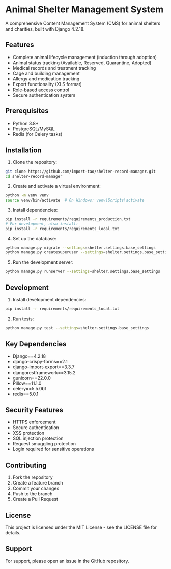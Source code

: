 # Animal Shelter Management System

A comprehensive Content Management System (CMS) for animal shelters and charities, built with Django 4.2.18.

## Features

- Complete animal lifecycle management (induction through adoption)
- Animal status tracking (Available, Reserved, Quarantine, Adopted)
- Medical records and treatment tracking
- Cage and building management
- Allergy and medication tracking
- Export functionality (XLS format)
- Role-based access control
- Secure authentication system

## Prerequisites

- Python 3.8+
- PostgreSQL/MySQL
- Redis (for Celery tasks)

## Installation

1. Clone the repository:
```bash
git clone https://github.com/import-tao/shelter-record-manager.git
cd shelter-record-manager
```

2. Create and activate a virtual environment:
```bash
python -m venv venv
source venv/bin/activate  # On Windows: venv\Scripts\activate
```

3. Install dependencies:
```bash
pip install -r requirements/requirements_production.txt
# For development, also install:
pip install -r requirements/requirements_local.txt
```

4. Set up the database:
```bash
python manage.py migrate --settings=shelter.settings.base_settings
python manage.py createsuperuser --settings=shelter.settings.base_settings
```

5. Run the development server:
```bash
python manage.py runserver --settings=shelter.settings.base_settings
```

## Development

1. Install development dependencies:
```bash
pip install -r requirements/requirements_local.txt
```

2. Run tests:
```bash
python manage.py test --settings=shelter.settings.base_settings
```

## Key Dependencies

- Django==4.2.18
- django-crispy-forms==2.1
- django-import-export==3.3.7
- djangorestframework==3.15.2
- gunicorn==22.0.0
- Pillow==11.1.0
- celery==5.5.0b1
- redis==5.0.1

## Security Features

- HTTPS enforcement
- Secure authentication
- XSS protection
- SQL injection protection
- Request smuggling protection
- Login required for sensitive operations

## Contributing

1. Fork the repository
2. Create a feature branch
3. Commit your changes
4. Push to the branch
5. Create a Pull Request

## License

This project is licensed under the MIT License - see the LICENSE file for details.

## Support

For support, please open an issue in the GitHub repository.